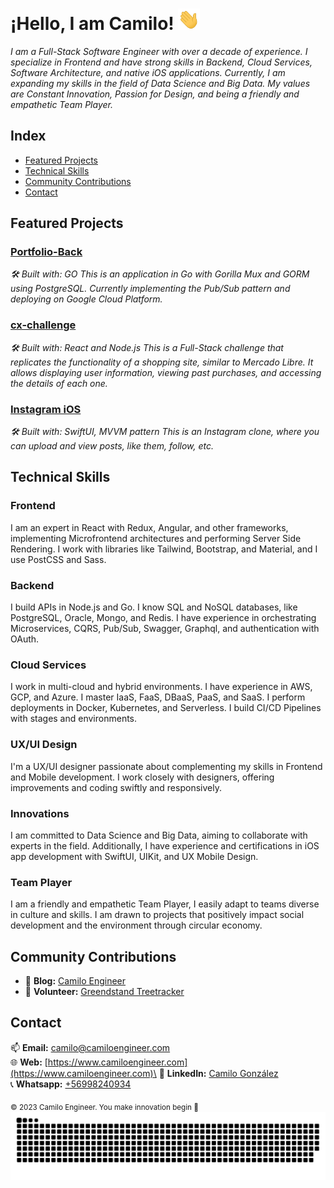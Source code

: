 # ¡Hello, I am Camilo! <img width="35" src="https://github.com/camiloengineer/camiloengineer/blob/main/resources/img/waving.gif" alt="hand" />

_I am a Full-Stack Software Engineer with over a decade of experience. I specialize in Frontend and have strong skills in Backend, Cloud Services, Software Architecture, and native iOS applications. Currently, I am expanding my skills in the field of Data Science and Big Data. My values are Constant Innovation, Passion for Design, and being a friendly and empathetic Team Player._

## Index
- [Featured Projects](#featured-projects)
- [Technical Skills](#technical-skills)
- [Community Contributions](#community-contributions)
- [Contact](#contact)

## Featured Projects

### [Portfolio-Back](https://github.com/camiloengineer/portfolio-back)
_🛠️ Built with: GO_
_This is an application in Go with Gorilla Mux and GORM using PostgreSQL. Currently implementing the Pub/Sub pattern and deploying on Google Cloud Platform._

### [cx-challenge](https://github.com/camiloengineer/cx-challenge)
_🛠️ Built with: React and Node.js_
_This is a Full-Stack challenge that replicates the functionality of a shopping site, similar to Mercado Libre. It allows displaying user information, viewing past purchases, and accessing the details of each one._

### [Instagram iOS](https://github.com/camiloengineer/Instagram-ios)
_🛠️ Built with: SwiftUI, MVVM pattern_
_This is an Instagram clone, where you can upload and view posts, like them, follow, etc._

## Technical Skills
### Frontend
I am an expert in React with Redux, Angular, and other frameworks, implementing Microfrontend architectures and performing Server Side Rendering. I work with libraries like Tailwind, Bootstrap, and Material, and I use PostCSS and Sass.

### Backend 
I build APIs in Node.js and Go. I know SQL and NoSQL databases, like PostgreSQL, Oracle, Mongo, and Redis. I have experience in orchestrating Microservices, CQRS, Pub/Sub, Swagger, Graphql, and authentication with OAuth.

### Cloud Services
I work in multi-cloud and hybrid environments. I have experience in AWS, GCP, and Azure. I master IaaS, FaaS, DBaaS, PaaS, and SaaS. I perform deployments in Docker, Kubernetes, and Serverless. I build CI/CD Pipelines with stages and environments.

### UX/UI Design
I'm a UX/UI designer passionate about complementing my skills in Frontend and Mobile development. I work closely with designers, offering improvements and coding swiftly and responsively.

### Innovations
I am committed to Data Science and Big Data, aiming to collaborate with experts in the field. Additionally, I have experience and certifications in iOS app development with SwiftUI, UIKit, and UX Mobile Design.

### Team Player
I am a friendly and empathetic Team Player, I easily adapt to teams diverse in culture and skills. I am drawn to projects that positively impact social development and the environment through circular economy.

## Community Contributions
- 📝 **Blog:** [Camilo Engineer](https://medium.com/@camiloengineer)
- 👥 **Volunteer:** [Greendstand Treetracker](https://github.com/Greenstand/treetracker-ios)

## Contact
📫 **Email:** [camilo@camiloengineer.com](mailto:camilo@camiloengineer.com)\
🌐 **Web:** [https://www.camiloengineer.com](https://www.camiloengineer.com)\
🔗 **LinkedIn:** [Camilo González](https://www.linkedin.com/in/camiloengineer/)\
📞 **Whatsapp:** [+56998240934](https://api.whatsapp.com/send/?phone=56998240934)

<sub>© 2023 Camilo Engineer. You make innovation begin 🚀<sub>
_<img  src="https://github.com/camiloengineer/camiloengineer/blob/main/resources/img/grid-snake.svg" alt="snake" />_
